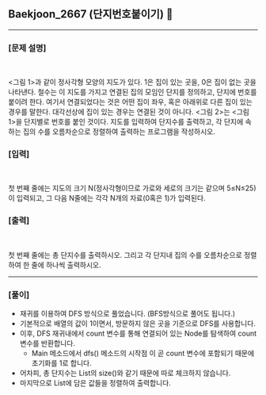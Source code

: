 ## Baekjoon_2667 (단지번호붙이기) 🚀
___


### **[문제 설명]**
<br>

<그림 1>과 같이 정사각형 모양의 지도가 있다. 1은 집이 있는 곳을, 0은 집이 없는 곳을 나타낸다. 철수는 이 지도를 가지고 연결된 집의 모임인 단지를 정의하고, 단지에 번호를 붙이려 한다. 여기서 연결되었다는 것은 어떤 집이 좌우, 혹은 아래위로 다른 집이 있는 경우를 말한다. 대각선상에 집이 있는 경우는 연결된 것이 아니다. <그림 2>는 <그림 1>을 단지별로 번호를 붙인 것이다. 지도를 입력하여 단지수를 출력하고, 각 단지에 속하는 집의 수를 오름차순으로 정렬하여 출력하는 프로그램을 작성하시오.




### **[입력]**
<br>

첫 번째 줄에는 지도의 크기 N(정사각형이므로 가로와 세로의 크기는 같으며 5≤N≤25)이 입력되고, 그 다음 N줄에는 각각 N개의 자료(0혹은 1)가 입력된다.

### **[출력]**
<br>

첫 번째 줄에는 총 단지수를 출력하시오. 그리고 각 단지내 집의 수를 오름차순으로 정렬하여 한 줄에 하나씩 출력하시오.

___


### **[풀이]**
- 재귀를 이용하여 DFS 방식으로 풀었습니다. (BFS방식으로 풀어도 됩니다.)
- 기본적으로 배열의 값이 1이면서, 방문하지 않은 곳을 기준으로 DFS를 사용합니다.
- 이후, DFS 재귀내에서 count 변수를 통해 연결되어 있는 Node를 탐색하여 count 변수를 반환합니다.
  - Main 메소드에서 dfs() 메소드의 시작점 이 곧 count 변수에 포함되기 때문에 초기화를 1로 합니다.
- 어차피, 총 단지수는 List의 size()와 같기 때문에 따로 체크하지 않습니다.
- 마지막으로 List에 담은 값들을 정렬하여 출력합니다.